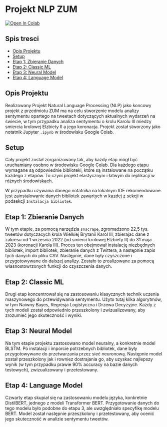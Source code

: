 # Projekt NLP ZUM
<a href="https://colab.research.google.com/drive/1Vs4Diav8Nqztfm7moZ6L8wPpStyI1UrR?usp=sharing" target="_parent"><img src="https://colab.research.google.com/assets/colab-badge.svg" alt="Open In Colab"/></a>

## Spis tresci
- [Opis Projektu](#opis-projektu)
- [Setup](#setup)
- [Etap 1: Zbieranie Danych](#etap-1-zbieranie-danych)
- [Etap 2: Classic ML](#etap-2-classic-ml)
- [Etap 3: Neural Model](#etap-3-neural-model)
- [Etap 4: Language Model](#etap-4-language-model)

## Opis Projektu
Realizowany Projekt Natural Language Processing (NLP) jako koncowy projekt z przedmiotu ZUM ma na celu stworzenie modelu analizy sentymentu opartego na tweetach dotyczących aktualnych wydarzeń na świecie, w tym przypadku analiza sentymentu o krolu Karolu III miedzy smiercia krolowej Elzbiety II a jego koronacja. Projekt został stworzony jako notatnik Jupyter `.ipynb` w środowisku Google Colab.

## Setup
Cały projekt został zorganizowany tak, aby każdy etap mógł być uruchamiany osobno w środowisku Google Colab. Dla każdego etapu wymagane są odpowiednie biblioteki, które są instalowane na początku każdego z etapów. To czyni projekt elastycznym i łatwym do replikacji w różnych środowiskach. 

W przypadku uzywania danego notatnika na lokalnym IDE rekomendowane jest zainstalowanie danych bibliotek zawartych w kazdej z sekcji w podsekcji `Instalacja bibliotek`.

## Etap 1: Zbieranie Danych
W tym etapie, za pomocą narzędzia `snscrape`, zgromadzono 22,5 tys. tweetów dotyczacych krola Wielkiej Brytanii Karol III, zbierajac dane z zakresu od 1 wrzesnia 2022 (od smierci krolowej Elzbiety II) do 31 maja 2023 (koronacji Karola III). Proces ten obejmował instalację niezbędnych bibliotek, import bibliotek, zbieranie danych z Twittera, a następnie zapis tych danych do pliku CSV. Następnie, dane były czyszczone i przygotowywane do dalszej analizy. Zostało to zrealizowane za pomocą wlasnostowrzonych funkcji do czyszczenia danych.

## Etap 2: Classic ML
Drugi etap koncentrował się na zastosowaniu klasycznych technik uczenia maszynowego do przewidywania sentymentu. Użyto tutaj kilka algorytmów, w tym Naiwny Bayes, Regresja Logistyczna i Drzewa Decyzyjne. Każdy z tych modeli został odpowiednio przeszkolony i zwizualizowany, aby zrozumieć jego skuteczność i wyniki.

## Etap 3: Neural Model
Na tym etapie projektu zastosowano model neuralny, a konkretnie model BLSTM. Po instalacji i imporcie potrzebnych bibliotek, dane były przygotowywane do przetwarzania przez sieć neuronową. Następnie model został przeszkolony jak i rowniez dostrajania go, aby uzyskac najlepszy wynik (w tym przypadku prawie 90% accuracy na bazie danych testowych), zwizualizowany i przetestowany.

## Etap 4: Language Model
Czwarty etap skupiał się na zastosowaniu modelu języka, konkretnie DistilBERT, jednego z modeli Transformer BERT. Przygotowanie danych do tego modelu było podobne do etapu 3, ale uwzględniało specyfikę modelu BERT. Model został następnie przeszkolony i przetestowany, aby ocenić jego skuteczność w analizie sentymentu tweetów.

